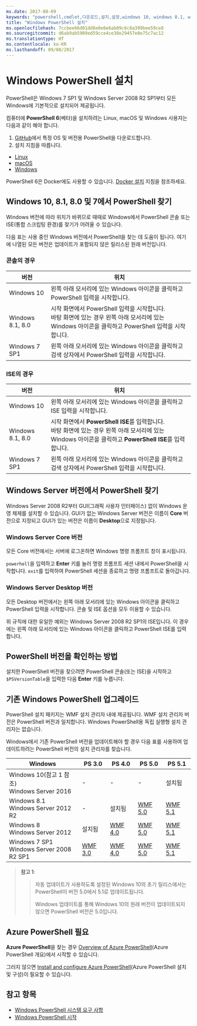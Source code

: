 ```yaml
---
ms.date: 2017-08-09
keywords: "powershell,cmdlet,다운로드,설치,설정,windows 10, windows 8.1, windows 8.0,windows 7"
title: "Windows PowerShell 설치"
ms.openlocfilehash: 7ccbee66d01dd8e0e6e6ab09c6c8a399bee59ce8
ms.sourcegitcommit: d6ab9ab5909ed59cce4ce30e29457e0e75c7ac12
ms.translationtype: HT
ms.contentlocale: ko-KR
ms.lasthandoff: 09/08/2017
---
```

# <a name="installing-windows-powershell"></a>Windows PowerShell 설치

PowerShell은 Windows 7 SP1 및 Windows Server 2008 R2 SP1부터 모든 Windows에 기본적으로 설치되어 제공됩니다.

컴퓨터에 **PowerShell 6**(베타)을 설치하려는 Linux, macOS 및 Windows 사용자는 다음과 같이 해야 합니다.

1. [GitHub](https://github.com/powershell/powershell#get-powershell)에서 특정 OS 및 버전용 PowerShell을 다운로드합니다.
1. 설치 지침을 따릅니다.
  - [Linux](https://github.com/PowerShell/PowerShell/blob/master/docs/installation/linux.md)
  - [macOS](https://github.com/PowerShell/PowerShell/blob/master/docs/installation/linux.md#macos-1012)
  - [Windows](https://github.com/PowerShell/PowerShell/blob/master/docs/installation/windows.md#msi)

PowerShell 6은 Docker에도 사용할 수 있습니다. [Docker 설치](https://github.com/PowerShell/PowerShell/tree/master/docker) 지침을 참조하세요.

## <a name="finding-powershell-in-windows-10-81-80-and-7"></a>Windows 10, 8.1, 8.0 및 7에서 PowerShell 찾기

Windows 버전에 따라 위치가 바뀌므로 때때로 Windows에서 PowerShell 콘솔 또는 ISE(통합 스크립팅 환경)를 찾기가 어려울 수 있습니다.

다음 표는 사용 중인 Windows 버전에서 PowerShell을 찾는 데 도움이 됩니다.
여기에 나열된 모든 버전은 업데이트가 포함되지 않은 릴리스된 원래 버전입니다.

### <a name="for-console"></a>콘솔의 경우

버전 | 위치
-- | --
Windows 10 | 왼쪽 아래 모서리에 있는 Windows 아이콘을 클릭하고 PowerShell 입력을 시작합니다.
Windows 8.1, 8.0 | 시작 화면에서 PowerShell 입력을 시작합니다.<br/>바탕 화면에 있는 경우 왼쪽 아래 모서리에 있는 Windows 아이콘을 클릭하고 PowerShell 입력을 시작합니다.
Windows 7 SP1 | 왼쪽 아래 모서리에 있는 Windows 아이콘을 클릭하고 검색 상자에서 PowerShell 입력을 시작합니다.

### <a name="for-ise"></a>ISE의 경우

버전 | 위치
-- | --
Windows 10 | 왼쪽 아래 모서리에 있는 Windows 아이콘을 클릭하고 ISE 입력을 시작합니다.
Windows 8.1, 8.0 | 시작 화면에서 **PowerShell ISE**를 입력합니다.<br/>바탕 화면에 있는 경우 왼쪽 아래 모서리에 있는 Windows 아이콘을 클릭하고 **PowerShell ISE**를 입력합니다.
Windows 7 SP1 | 왼쪽 아래 모서리에 있는 Windows 아이콘을 클릭하고 검색 상자에서 PowerShell 입력을 시작합니다.

## <a name="finding-powershell-in-windows-server-versions"></a>Windows Server 버전에서 PowerShell 찾기

Windows Server 2008 R2부터 GUI(그래픽 사용자 인터페이스) 없이 Windows 운영 체제를 설치할 수 있습니다.
GUI가 없는 Windows Server 버전은 이름이 **Core** 버전으로 지정되고 GUI가 있는 버전은 이름이 **Desktop**으로 지정됩니다.

### <a name="windows-server-core-editions"></a>Windows Server Core 버전

모든 Core 버전에서는 서버에 로그온하면 Windows 명령 프롬프트 창이 표시됩니다.

`powerhell`을 입력하고 **Enter** 키를 눌러 명령 프롬프트 세션 내에서 PowerShell을 시작합니다. `exit`를 입력하여 PowerShell 세션을 종료하고 명령 프롬프트로 돌아갑니다.

### <a name="windows-server-desktop-editions"></a>Windows Server Desktop 버전

모든 Desktop 버전에서는 왼쪽 아래 모서리에 있는 Windows 아이콘을 클릭하고 PowerShell 입력을 시작합니다.
콘솔 및 ISE 옵션을 모두 이용할 수 있습니다.

위 규칙에 대한 유일한 예외는 Windows Server 2008 R2 SP1의 ISE입니다. 이 경우에는 왼쪽 아래 모서리에 있는 Windows 아이콘을 클릭하고 PowerShell ISE를 입력합니다.

## <a name="how-to-check-the-version-of-powershell"></a>PowerShell 버전을 확인하는 방법

설치한 PowerShell 버전을 찾으려면 PowerShell 콘솔(또는 ISE)을 시작하고 `$PSVersionTable`을 입력한 다음 **Enter** 키를 누릅니다.

## <a name="upgrading-existing-windows-powershell"></a>기존 Windows PowerShell 업그레이드

PowerShell 설치 패키지는 WMF 설치 관리자 내에 제공됩니다.
WMF 설치 관리자 버전은 PowerShell 버전과 일치합니다. Windows PowerShell용 독립 실행형 설치 관리자는 없습니다.

Windows에서 기존 PowerShell 버전을 업데이트해야 할 경우 다음 표를 사용하여 업데이트하려는 PowerShell 버전의 설치 관리자를 찾습니다.

Windows | PS 3.0 | PS 4.0 | PS 5.0 | PS 5.1 |
--|--|--|--|--|
Windows 10(참고 1 참조)<br/>Windows Server 2016 | - | - | - | 설치됨
Windows 8.1<br/>Windows Server 2012 R2 | - | 설치됨 | [WMF 5.0](https://www.microsoft.com/en-us/download/details.aspx?id=50395) | [WMF 5.1](https://www.microsoft.com/en-us/download/details.aspx?id=54616)
Windows 8<br/>Windows Server 2012 | 설치됨 | [WMF 4.0](https://www.microsoft.com/en-us/download/details.aspx?id=40855) | [WMF 5.0](https://www.microsoft.com/en-us/download/details.aspx?id=50395) | [WMF 5.1](https://www.microsoft.com/en-us/download/details.aspx?id=54616)
Windows 7 SP1<br/>Windows Server 2008 R2 SP1 | [WMF 3.0](https://www.microsoft.com/en-us/download/details.aspx?id=34595) | [WMF 4.0](https://www.microsoft.com/en-us/download/details.aspx?id=40855) | [WMF 5.0](https://www.microsoft.com/en-us/download/details.aspx?id=50395) | [WMF 5.1](https://www.microsoft.com/en-us/download/details.aspx?id=54616)

> **참고 1**:
  >>
  >> 자동 업데이트가 사용하도록 설정된 Windows 10의 초기 릴리스에서는 PowerShell이 버전 5.0에서 5.1로 업데이트됩니다.
  >>
  >> Windows 업데이트를 통해 Windows 10의 원래 버전이 업데이트되지 않으면 PowerShell 버전은 5.0입니다.

## <a name="need-azure-powershell"></a>Azure PowerShell 필요

**Azure PowerShell**을 찾는 경우 [Overview of Azure PowerShell](https://docs.microsoft.com/en-us/powershell/azure)(Azure PowerShell 개요)에서 시작할 수 있습니다.

그러지 않으면 [Install and configure Azure PowerShell](https://docs.microsoft.com/en-us/powershell/azure/install-azurerm-ps)(Azure PowerShell 설치 및 구성)이 필요할 수 있습니다.

## <a name="see-also"></a>참고 항목

- [Windows PowerShell 시스템 요구 사항](Windows-PowerShell-System-Requirements.md)
- [Windows PowerShell 시작](Starting-Windows-PowerShell.md)
